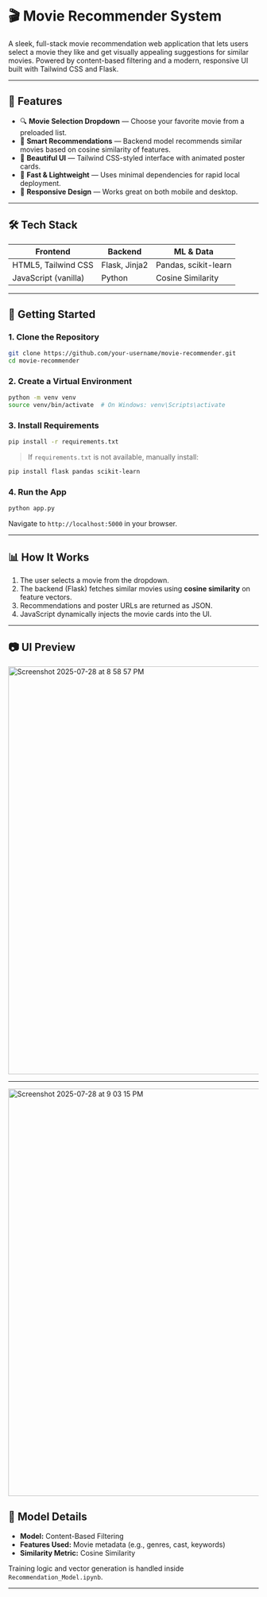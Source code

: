 

# 🎬 Movie Recommender System

A sleek, full-stack movie recommendation web application that lets users select a movie they like and get visually appealing suggestions for similar movies. Powered by content-based filtering and a modern, responsive UI built with Tailwind CSS and Flask.

---

## 🌟 Features

* 🔍 **Movie Selection Dropdown** — Choose your favorite movie from a preloaded list.
* 🤖 **Smart Recommendations** — Backend model recommends similar movies based on cosine similarity of features.
* 🎨 **Beautiful UI** — Tailwind CSS-styled interface with animated poster cards.
* 🚀 **Fast & Lightweight** — Uses minimal dependencies for rapid local deployment.
* 📱 **Responsive Design** — Works great on both mobile and desktop.

---

## 🛠️ Tech Stack

| Frontend             | Backend       | ML & Data            |
| -------------------- | ------------- | -------------------- |
| HTML5, Tailwind CSS  | Flask, Jinja2 | Pandas, scikit-learn |
| JavaScript (vanilla) | Python        | Cosine Similarity    |

---

## 🚀 Getting Started

### 1. Clone the Repository

```bash
git clone https://github.com/your-username/movie-recommender.git
cd movie-recommender
```

### 2. Create a Virtual Environment

```bash
python -m venv venv
source venv/bin/activate  # On Windows: venv\Scripts\activate
```

### 3. Install Requirements

```bash
pip install -r requirements.txt
```

> If `requirements.txt` is not available, manually install:

```bash
pip install flask pandas scikit-learn
```

### 4. Run the App

```bash
python app.py
```

Navigate to `http://localhost:5000` in your browser.

---

## 📊 How It Works

1. The user selects a movie from the dropdown.
2. The backend (Flask) fetches similar movies using **cosine similarity** on feature vectors.
3. Recommendations and poster URLs are returned as JSON.
4. JavaScript dynamically injects the movie cards into the UI.

---

## 📷 UI Preview

<img width="1440" height="821" alt="Screenshot 2025-07-28 at 8 58 57 PM" src="https://github.com/user-attachments/assets/2d3193a1-a128-4001-9cd7-4d8619e4c82d" />

---
<img width="1439" height="820" alt="Screenshot 2025-07-28 at 9 03 15 PM" src="https://github.com/user-attachments/assets/0cea2060-91f1-46d0-b134-32b6b043eb22" />


## 🧠 Model Details

* **Model:** Content-Based Filtering
* **Features Used:** Movie metadata (e.g., genres, cast, keywords)
* **Similarity Metric:** Cosine Similarity

Training logic and vector generation is handled inside `Recommendation_Model.ipynb`.

---
